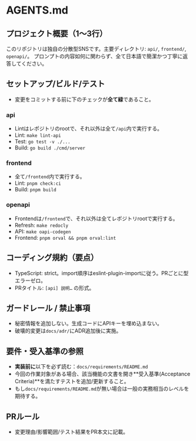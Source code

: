 # AGENTS.md


## プロジェクト概要（1〜3行）
このリポジトリは独自の分散型SNSです。主要ディレクトリ: `api/`, `frontend/`, `openapi/`。
プロンプトの内容如何に関わらず、全て日本語で簡潔かつ丁寧に返答してください。


## セットアップ/ビルド/テスト
- 変更をコミットする前に下のチェックが**全て緑**であること。

### api
- Lintはレポジトリのrootで、それ以外は全て`/api`内で実行する。
- Lint: `make lint-api`
- Test: `go test -v ./...`
- Build: `go build ./cmd/server`

### frontend
- 全て`/frontend`内で実行する。
- Lint: `pnpm check:ci`
- Build: `pnpm build`

### openapi
- Frontendは`/frontend`で、それ以外は全てレポジトリrootで実行する。
- Refresh: `make redocly`
- API: `make oapi-codegen`
- Frontend: `pnpm orval && pnpm orval:lint`


## コーディング規約（要点）
- TypeScript: strict。import順序はeslint-plugin-importに従う。PRごとに型エラーゼロ。
- PRタイトル: `[api] 説明…` の形式。


## ガードレール / 禁止事項
- 秘密情報を追加しない。生成コードにAPIキーを埋め込まない。
- 破壊的変更は`docs/adr/`にADR追加後に実施。


## 要件・受入基準の参照
- **実装前に**以下を必ず読む：`docs/requirements/README.md`
- 今回の作業対象がある場合、該当機能の文書を開き**受入基準(Acceptance Criteria)**を満たすテストを追加/更新すること。
- もし`docs/requirements/README.md`が無い場合は一般の実務相当のレベルを期待する。


## PRルール
- 変更理由/影響範囲/テスト結果をPR本文に記載。

